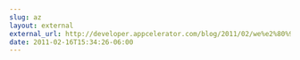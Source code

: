 ```yaml
---
slug: az
layout: external
external_url: http://developer.appcelerator.com/blog/2011/02/we%e2%80%99re-making-cloud-connected-mobility-easier-by-partnering-with-engine-yard.html
date: 2011-02-16T15:34:26-06:00
---
```

